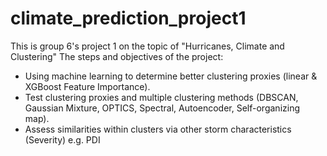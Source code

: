 # climate_prediction_project1
This is group 6's project 1 on the topic of "Hurricanes, Climate and Clustering"
The steps and objectives of the project:
- Using machine learning to determine better clustering proxies (linear & XGBoost Feature Importance). 
- Test clustering proxies and multiple clustering methods (DBSCAN, Gaussian Mixture, OPTICS, Spectral, Autoencoder, Self-organizing map). 
- Assess similarities within clusters via other storm characteristics (Severity) e.g. PDI 
